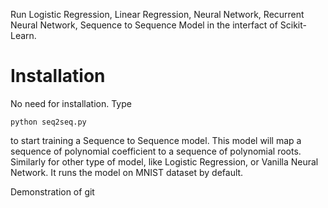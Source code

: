 Run Logistic Regression, Linear Regression, Neural Network, Recurrent Neural
Network, Sequence to Sequence Model in the interfact of Scikit-Learn.

# Installation
No need for installation. Type
```
python seq2seq.py
```
to start training a Sequence to Sequence model. This model will map a sequence
of polynomial coefficient to a sequence of polynomial roots. Similarly for other
type of model, like Logistic Regression, or Vanilla Neural Network. It runs the
model on MNIST dataset by default. 

Demonstration of git
